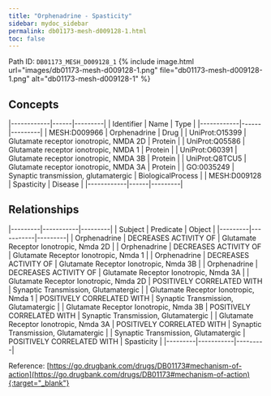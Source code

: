 ```yaml
---
title: "Orphenadrine - Spasticity"
sidebar: mydoc_sidebar
permalink: db01173-mesh-d009128-1.html
toc: false 
---
```



Path ID: `DB01173_MESH_D009128_1`
{% include image.html url="images/db01173-mesh-d009128-1.png" file="db01173-mesh-d009128-1.png" alt="db01173-mesh-d009128-1" %}

## Concepts

|------------|------|---------|
| Identifier | Name | Type    |
|------------|------|---------|
| MESH:D009966 | Orphenadrine | Drug |
| UniProt:O15399 | Glutamate receptor ionotropic, NMDA 2D | Protein |
| UniProt:Q05586 | Glutamate receptor ionotropic, NMDA 1 | Protein |
| UniProt:O60391 | Glutamate receptor ionotropic, NMDA 3B | Protein |
| UniProt:Q8TCU5 | Glutamate receptor ionotropic, NMDA 3A | Protein |
| GO:0035249 | Synaptic transmission, glutamatergic | BiologicalProcess |
| MESH:D009128 | Spasticity | Disease |
|------------|------|---------|

## Relationships

|---------|-----------|---------|
| Subject | Predicate | Object  |
|---------|-----------|---------|
| Orphenadrine | DECREASES ACTIVITY OF | Glutamate Receptor Ionotropic, Nmda 2D |
| Orphenadrine | DECREASES ACTIVITY OF | Glutamate Receptor Ionotropic, Nmda 1 |
| Orphenadrine | DECREASES ACTIVITY OF | Glutamate Receptor Ionotropic, Nmda 3B |
| Orphenadrine | DECREASES ACTIVITY OF | Glutamate Receptor Ionotropic, Nmda 3A |
| Glutamate Receptor Ionotropic, Nmda 2D | POSITIVELY CORRELATED WITH | Synaptic Transmission, Glutamatergic |
| Glutamate Receptor Ionotropic, Nmda 1 | POSITIVELY CORRELATED WITH | Synaptic Transmission, Glutamatergic |
| Glutamate Receptor Ionotropic, Nmda 3B | POSITIVELY CORRELATED WITH | Synaptic Transmission, Glutamatergic |
| Glutamate Receptor Ionotropic, Nmda 3A | POSITIVELY CORRELATED WITH | Synaptic Transmission, Glutamatergic |
| Synaptic Transmission, Glutamatergic | POSITIVELY CORRELATED WITH | Spasticity |
|---------|-----------|---------|

Reference: [https://go.drugbank.com/drugs/DB01173#mechanism-of-action](https://go.drugbank.com/drugs/DB01173#mechanism-of-action){:target="_blank"}